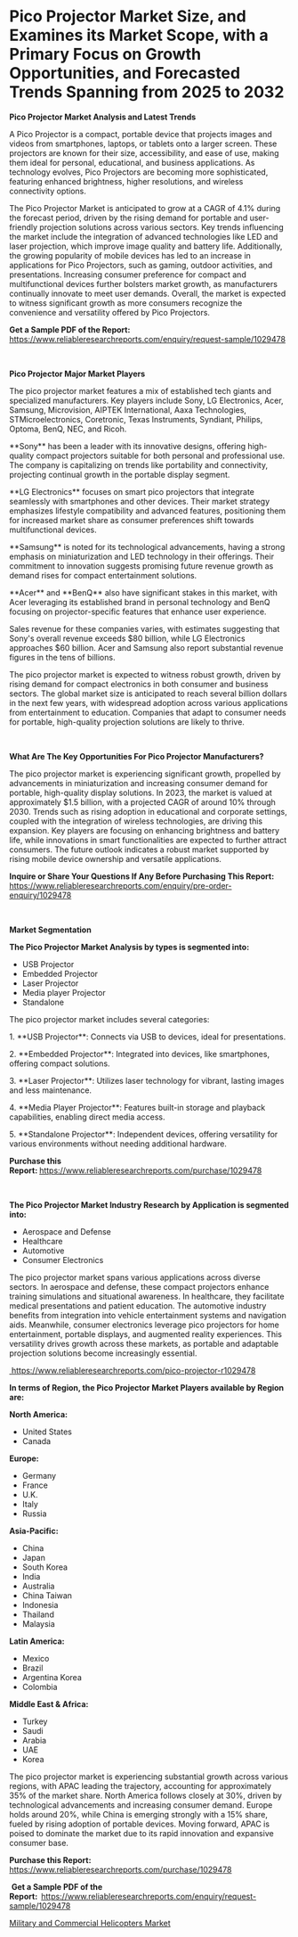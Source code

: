 <p><h1>Pico Projector Market Size, and Examines its Market Scope, with a Primary Focus on Growth Opportunities, and Forecasted Trends Spanning from 2025 to 2032</h1></p><p><strong>Pico Projector Market Analysis and Latest Trends</strong></p>
<p><p>A Pico Projector is a compact, portable device that projects images and videos from smartphones, laptops, or tablets onto a larger screen. These projectors are known for their size, accessibility, and ease of use, making them ideal for personal, educational, and business applications. As technology evolves, Pico Projectors are becoming more sophisticated, featuring enhanced brightness, higher resolutions, and wireless connectivity options.</p><p>The Pico Projector Market is anticipated to grow at a CAGR of 4.1% during the forecast period, driven by the rising demand for portable and user-friendly projection solutions across various sectors. Key trends influencing the market include the integration of advanced technologies like LED and laser projection, which improve image quality and battery life. Additionally, the growing popularity of mobile devices has led to an increase in applications for Pico Projectors, such as gaming, outdoor activities, and presentations. Increasing consumer preference for compact and multifunctional devices further bolsters market growth, as manufacturers continually innovate to meet user demands. Overall, the market is expected to witness significant growth as more consumers recognize the convenience and versatility offered by Pico Projectors.</p></p>
<p><strong>Get a Sample PDF of the Report:&nbsp;</strong> <a href="https://www.reliableresearchreports.com/enquiry/request-sample/1029478?utm_campaign=3183&utm_medium=2&utm_source=Github&utm_content=ia&utm_term=21032025&utm_id=pico-projector">https://www.reliableresearchreports.com/enquiry/request-sample/1029478</a></p>
<p>&nbsp;</p>
<p><strong>Pico Projector Major Market Players</strong></p>
<p><p>The pico projector market features a mix of established tech giants and specialized manufacturers. Key players include Sony, LG Electronics, Acer, Samsung, Microvision, AIPTEK International, Aaxa Technologies, STMicroelectronics, Coretronic, Texas Instruments, Syndiant, Philips, Optoma, BenQ, NEC, and Ricoh. </p><p>**Sony** has been a leader with its innovative designs, offering high-quality compact projectors suitable for both personal and professional use. The company is capitalizing on trends like portability and connectivity, projecting continual growth in the portable display segment.</p><p>**LG Electronics** focuses on smart pico projectors that integrate seamlessly with smartphones and other devices. Their market strategy emphasizes lifestyle compatibility and advanced features, positioning them for increased market share as consumer preferences shift towards multifunctional devices. </p><p>**Samsung** is noted for its technological advancements, having a strong emphasis on miniaturization and LED technology in their offerings. Their commitment to innovation suggests promising future revenue growth as demand rises for compact entertainment solutions.</p><p>**Acer** and **BenQ** also have significant stakes in this market, with Acer leveraging its established brand in personal technology and BenQ focusing on projector-specific features that enhance user experience.</p><p>Sales revenue for these companies varies, with estimates suggesting that Sony's overall revenue exceeds $80 billion, while LG Electronics approaches $60 billion. Acer and Samsung also report substantial revenue figures in the tens of billions.</p><p>The pico projector market is expected to witness robust growth, driven by rising demand for compact electronics in both consumer and business sectors. The global market size is anticipated to reach several billion dollars in the next few years, with widespread adoption across various applications from entertainment to education. Companies that adapt to consumer needs for portable, high-quality projection solutions are likely to thrive.</p></p>
<p>&nbsp;</p>
<p><strong>What Are The Key Opportunities For Pico Projector Manufacturers?</strong></p>
<p><p>The pico projector market is experiencing significant growth, propelled by advancements in miniaturization and increasing consumer demand for portable, high-quality display solutions. In 2023, the market is valued at approximately $1.5 billion, with a projected CAGR of around 10% through 2030. Trends such as rising adoption in educational and corporate settings, coupled with the integration of wireless technologies, are driving this expansion. Key players are focusing on enhancing brightness and battery life, while innovations in smart functionalities are expected to further attract consumers. The future outlook indicates a robust market supported by rising mobile device ownership and versatile applications.</p></p>
<p><strong>Inquire or Share Your Questions If Any Before Purchasing This Report:</strong> <a href="https://www.reliableresearchreports.com/enquiry/pre-order-enquiry/1029478?utm_campaign=3183&utm_medium=2&utm_source=Github&utm_content=ia&utm_term=21032025&utm_id=pico-projector">https://www.reliableresearchreports.com/enquiry/pre-order-enquiry/1029478</a></p>
<p>&nbsp;</p>
<p><strong>Market Segmentation</strong></p>
<p><strong>The Pico Projector Market Analysis by types is segmented into:</strong></p>
<p><ul><li>USB Projector</li><li>Embedded Projector</li><li>Laser Projector</li><li>Media player Projector</li><li>Standalone</li></ul></p>
<p><p>The pico projector market includes several categories: </p><p>1. **USB Projector**: Connects via USB to devices, ideal for presentations.</p><p>2. **Embedded Projector**: Integrated into devices, like smartphones, offering compact solutions.</p><p>3. **Laser Projector**: Utilizes laser technology for vibrant, lasting images and less maintenance.</p><p>4. **Media Player Projector**: Features built-in storage and playback capabilities, enabling direct media access.</p><p>5. **Standalone Projector**: Independent devices, offering versatility for various environments without needing additional hardware.</p></p>
<p><strong>Purchase this Report:&nbsp;</strong><a href="https://www.reliableresearchreports.com/purchase/1029478?utm_campaign=3183&utm_medium=2&utm_source=Github&utm_content=ia&utm_term=21032025&utm_id=pico-projector">https://www.reliableresearchreports.com/purchase/1029478</a></p>
<p>&nbsp;</p>
<p><strong>The Pico Projector Market Industry Research by Application is segmented into:</strong></p>
<p><ul><li>Aerospace and Defense</li><li>Healthcare</li><li>Automotive</li><li>Consumer Electronics</li></ul></p>
<p><p>The pico projector market spans various applications across diverse sectors. In aerospace and defense, these compact projectors enhance training simulations and situational awareness. In healthcare, they facilitate medical presentations and patient education. The automotive industry benefits from integration into vehicle entertainment systems and navigation aids. Meanwhile, consumer electronics leverage pico projectors for home entertainment, portable displays, and augmented reality experiences. This versatility drives growth across these markets, as portable and adaptable projection solutions become increasingly essential.</p></p>
<p><a href="https://www.reliableresearchreports.com/pico-projector-r1029478?utm_campaign=3183&utm_medium=2&utm_source=Github&utm_content=ia&utm_term=21032025&utm_id=pico-projector">&nbsp;https://www.reliableresearchreports.com/pico-projector-r1029478</a></p>
<p><strong>In terms of Region, the Pico Projector Market Players available by Region are:</strong></p>
<p>
    <p> <strong> North America: </strong>
        <ul>
            <li>United States</li>
            <li>Canada</li>
        </ul>
        </p> 
    <p> <strong> Europe: </strong>
        <ul>
            <li>Germany</li>
            <li>France</li>
            <li>U.K.</li>
            <li>Italy</li>
            <li>Russia</li>
        </ul>
        </p> 
    <p> <strong> Asia-Pacific: </strong>
        <ul>
            <li>China</li>
            <li>Japan</li>
            <li>South Korea</li>
            <li>India</li>
            <li>Australia</li>
            <li>China Taiwan</li>
            <li>Indonesia</li>
            <li>Thailand</li>
            <li>Malaysia</li>
        </ul>
        </p> 
    <p> <strong> Latin America: </strong>
        <ul>
            <li>Mexico</li>
            <li>Brazil</li>
            <li>Argentina Korea</li>
            <li>Colombia</li>
        </ul>
        </p> 
    <p> <strong> Middle East & Africa: </strong>
        <ul>
            <li>Turkey</li>
            <li>Saudi</li>
            <li>Arabia</li>
            <li>UAE</li>
            <li>Korea</li>
        </ul>
    </p>
    </p>
<p><p>The pico projector market is experiencing substantial growth across various regions, with APAC leading the trajectory, accounting for approximately 35% of the market share. North America follows closely at 30%, driven by technological advancements and increasing consumer demand. Europe holds around 20%, while China is emerging strongly with a 15% share, fueled by rising adoption of portable devices. Moving forward, APAC is poised to dominate the market due to its rapid innovation and expansive consumer base.</p></p>
<p><strong>Purchase this Report: </strong><a href="https://www.reliableresearchreports.com/purchase/1029478?utm_campaign=3183&utm_medium=2&utm_source=Github&utm_content=ia&utm_term=21032025&utm_id=pico-projector">https://www.reliableresearchreports.com/purchase/1029478</a></p>
<p>&nbsp;<strong>Get a Sample PDF of the Report:&nbsp;&nbsp;</strong><a href="https://www.reliableresearchreports.com/enquiry/request-sample/1029478?utm_campaign=3183&utm_medium=2&utm_source=Github&utm_content=ia&utm_term=21032025&utm_id=pico-projector">https://www.reliableresearchreports.com/enquiry/request-sample/1029478</a></p>
<p><strong></strong></p>
<p><p><a href="https://github.com/hirtzhulstsq/Market-Research-Report-List-1/blob/main/military-and-commercial-helicopters-market.md?utm_campaign=3183&utm_medium=2&utm_source=Github&utm_content=ia&utm_term=21032025&utm_id=pico-projector">Military and Commercial Helicopters Market</a></p></p>